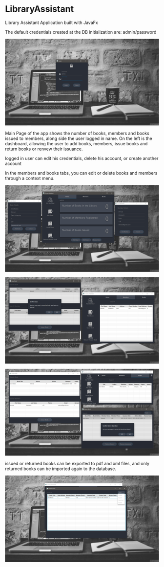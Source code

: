 # LibraryAssistant
Library Assistant Application built with JavaFx

The default credentials created at the DB initialization are: admin/password



 ![Alt text](src/resources/githubIMG/e-libraryAppLogin.png?raw=true "Title")


Main Page of the app shows the number of books, members and books issued to members, along side the user logged in name.
On the left is the dashboard, allowing the user to add books, members, issue books and return books or renvew their issuance.

logged in user can edit his credentials, delete his account, or create another account

In the members and books tabs, you can edit or delete books and members through a context menu.

![Alt text](src/resources/githubIMG/e-libraryApp.png?raw=true "Title")



![Alt text](src/resources/githubIMG/issueBook.png?raw=true "Title")



![Alt text](src/resources/githubIMG/returnBook.png?raw=true "Title")


issued or returned books can be exported to pdf and xml files, and only returned books can be imported again to the database.


![Alt text](src/resources/githubIMG/importExport.png?raw=true "Title")














